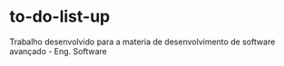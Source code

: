 # to-do-list-up
Trabalho desenvolvido para a materia de desenvolvimento de software avançado - Eng. Software 
